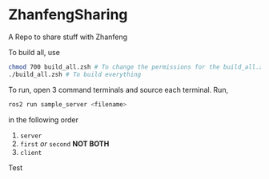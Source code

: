# ZhanfengSharing
A Repo to share stuff with Zhanfeng


To build all, use
```Bash
chmod 700 build_all.zsh # To change the permissions for the build_all.zsh 
./build_all.zsh # To build everything
```

To run, open 3 command terminals and source each terminal. Run,
```Bash
ros2 run sample_server <filename>
```
in the following order
1. `server`
2. `first` *or* `second` **NOT BOTH**
3. `client`

Test